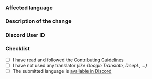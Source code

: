 ### Affected language
<!-- Which language have you added or changed? Only change one language per pull request! -->

### Description of the change
<!-- Describe the scope of your change. E.g. whats new in the translation? Why is this change necessary? -->

### Discord User ID
<!-- If your translation is eligible for the Community Translator role on our Discord server, we can assign the role to you -->
<!-- Find your User ID: https://support.discord.com/hc/en-us/articles/206346498-Where-can-I-find-my-User-Server-Message-ID -->

### Checklist

<!-- Place an '[x]' (no spaces) in all applicable fields. -->

- [ ] I have read and followed the [Contributing Guidelines](https://github.com/easypoll-bot/translations?tab=readme-ov-file#contributing-guidelines)
- [ ] I have not used any translator _(like Google Translate, DeepL, ...)_
- [ ] The submitted language is [available in Discord](https://discord.com/developers/docs/reference#locales)
